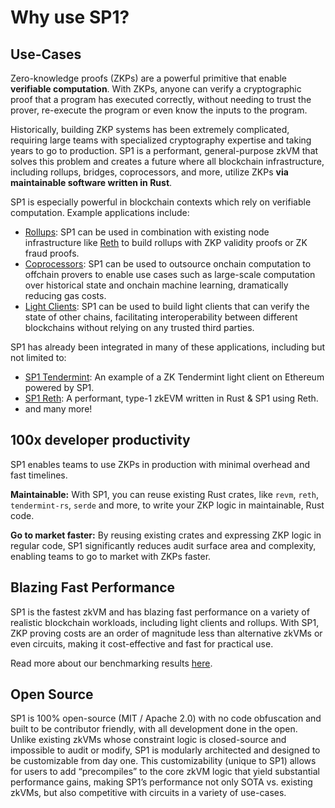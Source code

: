 # Why use SP1?

## Use-Cases

Zero-knowledge proofs (ZKPs) are a powerful primitive that enable **verifiable computation**. With ZKPs, anyone can verify a cryptographic proof that a program has executed correctly, without needing to trust the prover, re-execute the program or even know the inputs to the program.

Historically, building ZKP systems has been extremely complicated, requiring large teams with specialized cryptography expertise and taking years to go to production. SP1 is a performant, general-purpose zkVM that solves this problem and creates a future where all blockchain infrastructure, including rollups, bridges, coprocessors, and more, utilize ZKPs **via maintainable software written in Rust**.

SP1 is especially powerful in blockchain contexts which rely on verifiable computation. Example applications include:
- [Rollups](https://ethereum.org/en/developers/docs/scaling/zk-rollups/): SP1 can be used in combination with existing node infrastructure like [Reth](https://github.com/paradigmxyz/reth) to build rollups with ZKP validity proofs or ZK fraud proofs.
- [Coprocessors](https://crypto.mirror.xyz/BFqUfBNVZrqYau3Vz9WJ-BACw5FT3W30iUX3mPlKxtA): SP1 can be used to outsource onchain computation to offchain provers to enable use cases such as large-scale computation over historical state and onchain machine learning, dramatically reducing gas costs. 
- [Light Clients](https://ethereum.org/en/developers/docs/nodes-and-clients/light-clients/): SP1 can be used to build light clients that can verify the state of other chains, facilitating interoperability between different blockchains without relying on any trusted third parties.

SP1 has already been integrated in many of these applications, including but not limited to:

- [SP1 Tendermint](https://github.com/succinctlabs/sp1-tendermint-example): An example of a ZK Tendermint light client on Ethereum powered by SP1.
- [SP1 Reth](https://github.com/succinctlabs/rsp): A performant, type-1 zkEVM written in Rust & SP1 using Reth.
- and many more!


## 100x developer productivity

SP1 enables teams to use ZKPs in production with minimal overhead and fast timelines.

**Maintainable:** With SP1, you can reuse existing Rust crates, like `revm`, `reth`, `tendermint-rs`, `serde` and more, to write your ZKP logic in maintainable, Rust code.

**Go to market faster:** By reusing existing crates and expressing ZKP logic in regular code, SP1 significantly reduces audit surface area and complexity, enabling teams to go to market with ZKPs faster.

## Blazing Fast Performance

SP1 is the fastest zkVM and has blazing fast performance on a variety of realistic blockchain workloads, including light clients and rollups. With SP1, ZKP proving costs are an order of magnitude less than alternative zkVMs or even circuits, making it cost-effective and fast for practical use.

Read more about our benchmarking results [here](https://blog.succinct.xyz/sp1-production-benchmarks).

## Open Source 

SP1 is 100% open-source (MIT / Apache 2.0) with no code obfuscation and built to be contributor friendly, with all development done in the open. Unlike existing zkVMs whose constraint logic is closed-source and impossible to audit or modify, SP1 is modularly architected and designed to be customizable from day one. This customizability (unique to SP1) allows for users to add “precompiles” to the core zkVM logic that yield substantial performance gains, making SP1’s performance not only SOTA vs. existing zkVMs, but also competitive with circuits in a variety of use-cases.



